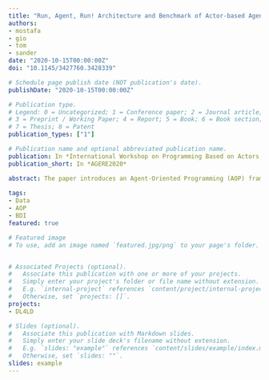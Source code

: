 ```yaml
---
title: "Run, Agent, Run! Architecture and Benchmark of Actor-based Agents"
authors:
- mostafa
- gio
- tom
- sander
date: "2020-10-15T00:00:00Z"
doi: "10.1145/3427760.3428339"

# Schedule page publish date (NOT publication's date).
publishDate: "2020-10-15T00:00:00Z"

# Publication type.
# Legend: 0 = Uncategorized; 1 = Conference paper; 2 = Journal article;
# 3 = Preprint / Working Paper; 4 = Report; 5 = Book; 6 = Book section;
# 7 = Thesis; 8 = Patent
publication_types: ["1"]

# Publication name and optional abbreviated publication name.
publication: In *International Workshop on Programming Based on Actors, Agents, and Decentralized Control*
publication_short: In *AGERE2020*

abstract: The paper introduces an Agent-Oriented Programming (AOP) framework based on the Belief-Desire-Intention (BDI) model of agency. The novelty of this framework is in relying on the Actor model, instantiating each intentional agent as an autonomous micro-system run by actors. The working hypothesis behind this choice is that defining the agents via actors results in a more fine-grained modular architecture and that the execution of agent-oriented programs is enhanced (in scalability as well as in performance) by relying on robust implementations of Actor models such as Akka. The framework is benchmarked and analyzed quantitatively and qualitatively against three other AOP frameworks; Jason, ASTRA and Sarl.
         
tags:
- Data
- AOP
- BDI
featured: true

# Featured image
# To use, add an image named `featured.jpg/png` to your page's folder. 


# Associated Projects (optional).
#   Associate this publication with one or more of your projects.
#   Simply enter your project's folder or file name without extension.
#   E.g. `internal-project` references `content/project/internal-project/index.md`.
#   Otherwise, set `projects: []`.
projects:
- DL4LD

# Slides (optional).
#   Associate this publication with Markdown slides.
#   Simply enter your slide deck's filename without extension.
#   E.g. `slides: "example"` references `content/slides/example/index.md`.
#   Otherwise, set `slides: ""`.
slides: example
---
```


